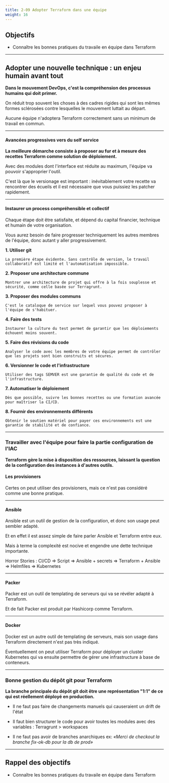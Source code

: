 ```yaml
---
title: 2-09 Adopter Terraform dans une équipe
weight: 16
---
```


## Objectifs 
- Connaître les bonnes pratiques du travaile en équipe dans Terraform

---

## Adopter une nouvelle technique : un enjeu humain avant tout 

**Dans le mouvement DevOps, c'est la compréhension des processus humains qui doit primer.**

On réduit trop souvent les choses à des cadres rigides qui sont les mêmes formes sclérosées contre lesquelles le mouvement luttait au départ.

Aucune équipe n'adoptera Terraform correctement sans un minimum de travail en commun.

---
#### Avancées progressives vers du self service

**La meilleure démarche consiste à proposer au fur et à mesure des recettes Terraform comme solution de déploiement.**

Avec des modules dont l'interface est réduite au maximum, l'équipe va pouvoir s'approprier l'outil. 

C'est là que le versionage est important : inévitablement votre recette va rencontrer des écueils et il est nécessaire que vous puissiez les patcher rapidement.

---
#### Instaurer un process compréhensible et collectif 

Chaque étape doit être satisfaite, et dépend du capital financier, technique et humain de votre organisation. 

Vous aurez besoin de faire progresser techniquement les autres membres de l'équipe, donc autant y aller progressivement.

**1. Utiliser git**

    La première étape évidente. Sans contrôle de version, le travail collaboratif est limité et l'automatisation impossible.

**2. Proposer une architecture commune** 

    Montrer une architecture de projet qui offre à la fois souplesse et sécurité, comme celle basée sur Terragrunt.
    
**3. Proposer des modules communs** 

    C'est le cataloque de service sur lequel vous pouvez proposer à l'équipe de s'habituer.

**4. Faire des tests** 

    Instaurer la culture du test permet de garantir que les déploiements échouent moins souvent.

**5. Faire des révisions du code**    

    Analyser le code avec les membres de votre équipe permet de contrôler que les projets sont bien construits et sécures.

**6. Versionner le code et l'infrastructure**    

    Utiliser des tags SEMVER est une garantie de qualité du code et de l'infrastructure. 

**7. Automatiser le déploiement**

    Dès que possible, suivre les bonnes recettes ou une formation avancée pour maîtriser la CI/CD.
 
**8. Fournir des environnements différents**   

    Obtenir le soutien matériel pour payer ces environnements est une garantie de stabilité et de confiance.


---


### Travailler avec l'équipe pour faire la partie configuration de l'IAC 

**Terraform gère la mise à disposition des ressources, laissant la question de la configuration des instances à d'autres outils.**

#### Les provisioners 

Certes on peut utiliser des provisioners, mais ce n'est pas considéré comme une bonne pratique. 


---

#### Ansible

Ansible est un outil de gestion de la configuration, et donc son usage peut sembler adapté.

Et en effet il est assez simple de faire parler Ansible et Terraform entre eux.

Mais à terme la complexité est nocive et engendre une dette technique importante.

Horror Stories : CI/CD => Script => Ansible + secrets => Terraform + Ansible => Helmfiles => Kubernetes 


---

#### Packer 

Packer est un outil de templating de serveurs qui va se révéler adapté à Terraform. 

Et de fait Packer est produit par Hashicorp comme Terraform.


---

#### Docker 

Docker est un autre outil de templating de serveurs, mais son usage dans Terraform directement n'est pas très indiqué.

Éventuellement on peut utiliser Terraform pour déployer un cluster Kubernetes qui va ensuite permettre de gérer une infrastructure à base de conteneurs.

---


### Bonne gestion du dépôt git pour Terraform

**La branche principale du dépôt git doit être une représentation "1:1" de ce qui est réellement déployé en production.**

* Il ne faut pas faire de changements manuels qui causeraient un drift de l'état 

* Il faut bien structurer le code pour avoir toutes les modules avec des variables : Terragrunt > workspaces

* Il ne faut pas avoir de branches anarchiques ex: _«Merci de checkout la branche fix-ok-db pour la db de prod»_

---

## Rappel des objectifs 
- Connaître les bonnes pratiques du travaile en équipe dans Terraform


